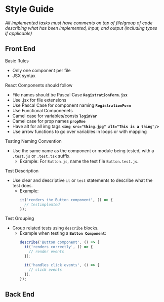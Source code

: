 # Style Guide

*All implemented tasks must have comments on top of file/group of code describing what has been implemented, input, and output (including types if applicable)*

## Front End
  
Basic Rules
- Only one component per file 
- JSX syntax  

React Components should follow 
- File names should be Pascal Case **`RegistrationForm.jsx`**
- Use .jsx for file extensions
- Use Pascal Case for component naming **`RegistrationForm`**
- Use Functional Componenets 
- Camel case for variables/consts **`loginVar`**
- Camel case for prop names **`propOne`**
- Have alt for all img tags **`<img src="thing.jpg" alt="This is a thing"/>`**
- Use arrow functions to go over variables in loops or with mapping

Testing Naming Convention
- Use the same name as the component or module being tested, with a `.test.js` or `.test.tsx` suffix.
  - Example: For `Button.js`, name the test file `Button.test.js`.

Test Description
- Use clear and descriptive `it` or `test` statements to describe what the test does.
  - Example:
    ```javascript
    it('renders the Button component', () => {
      // testimplemted 
    });
    ```

Test Grouping
- Group related tests using `describe` blocks.
  - Example when testing a **`Button Component`**:
    ```javascript
    describe('Button component', () => {
      it('renders correctly', () => {
        // render events 
      });

      it('handles click events', () => {
        // click events
      });
    });
    ```

## Back End
